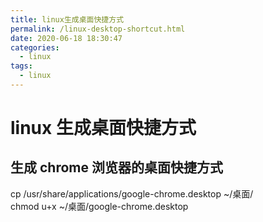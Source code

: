 ```yaml
---
title: linux生成桌面快捷方式
permalink: /linux-desktop-shortcut.html
date: 2020-06-18 18:30:47
categories:
  - linux
tags:
  - linux
---
```


# linux 生成桌面快捷方式

## 生成 chrome 浏览器的桌面快捷方式

cp /usr/share/applications/google-chrome.desktop ~/桌面/  
chmod u+x ~/桌面/google-chrome.desktop
